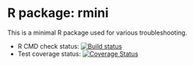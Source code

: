 # R package: rmini

This is a minimal R package used for various troubleshooting.

* R CMD check status: <a
  href="https://travis-ci.org/HenrikBengtsson/rmini"><img
  src="https://travis-ci.org/HenrikBengtsson/rmini.svg"
  alt="Build status"></a>
* Test coverage status: <a
  href='https://coveralls.io/r/HenrikBengtsson/rmini'><img
  src='https://coveralls.io/repos/HenrikBengtsson/rmini/badge.png'
  alt='Coverage Status' /></a> 
